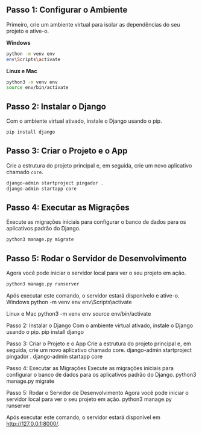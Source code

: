 ## Passo 1: Configurar o Ambiente

Primeiro, crie um ambiente virtual para isolar as dependências do seu projeto e ative-o.

**Windows**
```sh
python -m venv env
env\Scripts\activate
```

**Linux e Mac**
```sh
python3 -m venv env
source env/bin/activate
```

## Passo 2: Instalar o Django

Com o ambiente virtual ativado, instale o Django usando o pip.

```sh
pip install django
```

## Passo 3: Criar o Projeto e o App

Crie a estrutura do projeto principal e, em seguida, crie um novo aplicativo chamado `core`.

```sh
django-admin startproject pingador .
django-admin startapp core
```

## Passo 4: Executar as Migrações

Execute as migrações iniciais para configurar o banco de dados para os aplicativos padrão do Django.

```sh
python3 manage.py migrate
```

## Passo 5: Rodar o Servidor de Desenvolvimento

Agora você pode iniciar o servidor local para ver o seu projeto em ação.

```sh
python3 manage.py runserver
```

Após executar este comando, o servidor estará disponívelo e ative-o.
Windows
python -m venv env
env\Scripts\activate


Linux e Mac
python3 -m venv env
source env/bin/activate


Passo 2: Instalar o Django
Com o ambiente virtual ativado, instale o Django usando o pip.
pip install django


Passo 3: Criar o Projeto e o App
Crie a estrutura do projeto principal e, em seguida, crie um novo aplicativo chamado core.
django-admin startproject pingador .
django-admin startapp core


Passo 4: Executar as Migrações
Execute as migrações iniciais para configurar o banco de dados para os aplicativos padrão do Django.
python3 manage.py migrate


Passo 5: Rodar o Servidor de Desenvolvimento
Agora você pode iniciar o servidor local para ver o seu projeto em ação.
python3 manage.py runserver


Após executar este comando, o servidor estará disponível em http://127.0.0.1:8000/.
